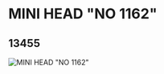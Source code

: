 # MINI HEAD "NO 1162"
## 13455
![MINI HEAD "NO 1162"](https://lc-www-live-s.legocdn.com/media/bricks/5/2/6029773.jpg)